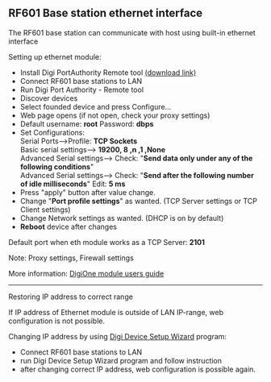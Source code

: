 ## RF601 Base station ethernet interface

The RF601 base station can communicate with host using built-in ethernet interface

Setting up ethernet module:

-   Install Digi PortAuthority Remote tool  [(download link)](http://applicationserver.nordicid.com/808Web/Tools/40002187_G.exe)
-   Connect RF601 base stations to LAN
-   Run Digi Port Authority - Remote tool
-   Discover devices
-   Select founded device and press Configure...
-   Web page opens (if not open, check your proxy settings)
-   Default username:  **root**  Password:  **dbps**
-   Set Configurations:  
    Serial Ports-->Profile:  **TCP Sockets**  
    Basic serial settings-->  **19200, 8 ,n ,1 ,None**  
    Advanced Serial settings--> Check: "**Send data only under any of the following conditions**"  
    Advanced Serial settings--> Check: "**Send after the following number of idle milliseconds**" Edit:  **5 ms**
-   Press "apply" button after value change.
-   Change "**Port profile settings**" as wanted. (TCP Server settings or TCP Client settings)
-   Change Network settings as wanted. (DHCP is on by default)
-   **Reboot**  device after changes

Default port when eth module works as a TCP Server:  **2101**  
  
Note: Proxy settings, Firewall settings  
  
More information:  [DigiOne module users guide](http://applicationserver.nordicid.com/808Web/Tools/prd_ds_digiconnectfamily_usersguide.pdf)

------------------------------------------------------------------------------

Restoring IP address to correct range

If IP address of Ethernet module is outside of LAN IP-range, web configuration is not possible.

Changing IP address by using  [Digi Device Setup Wizard](http://applicationserver.nordicid.com/808Web/Tools/40002319_K.exe)  program:

-   Connect RF601 base stations to LAN
-   run Digi Device Setup Wizard program and follow instruction
-   after changing correct IP address, web configuration is possible again.

